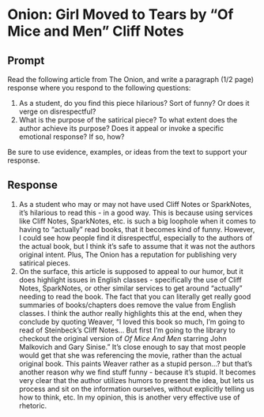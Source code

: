 # Onion: Girl Moved to Tears by “Of Mice and Men” Cliff Notes

## Prompt

Read the following article from The Onion, and write a paragraph (1/2 page) response where you respond to the following questions:

1. As a student, do you find this piece hilarious? Sort of funny? Or does it verge on disrespectful?
2. What is the purpose of the satirical piece? To what extent does the author achieve its purpose? Does it appeal or invoke a specific emotional response? If so, how?

Be sure to use evidence, examples, or ideas from the text to support your response.

## Response

1. As a student who may or may not have used Cliff Notes or SparkNotes, it’s hilarious to read this - in a good way. This is because using services like Cliff Notes, SparkNotes, etc. is such a big loophole when it comes to having to “actually” read books, that it becomes kind of funny. However, I could see how people find it disrespectful, especially to the authors of the actual book, but I think it’s safe to assume that it was not the authors original intent. Plus, The Onion has a reputation for publishing very satirical pieces.
2. On the surface, this article is supposed to appeal to our humor, but it does highlight issues in English classes - specifically the use of Cliff Notes, SparkNotes, or other similar services to get around “actually” needing to read the book. The fact that you can literally get really good summaries of books/chapters does remove the value from English classes. I think the author really highlights this at the end, when they conclude by quoting Weaver, “I loved this book so much, I’m going to read of Steinbeck’s Cliff Notes… But first I’m going to the library to checkout the original version of *Of Mice And Men* starring John Malkovich and Gary Sinise.” It’s close enough to say that most people would get that she was referencing the movie, rather than the actual original book. This paints Weaver rather as a stupid person…? but that’s another reason why we find stuff funny - because it’s stupid. It becomes very clear that the author utilizes humors to present the idea, but lets us process and sit on the information ourselves, without explicitly telling us how to think, etc. In my opinion, this is another very effective use of rhetoric.